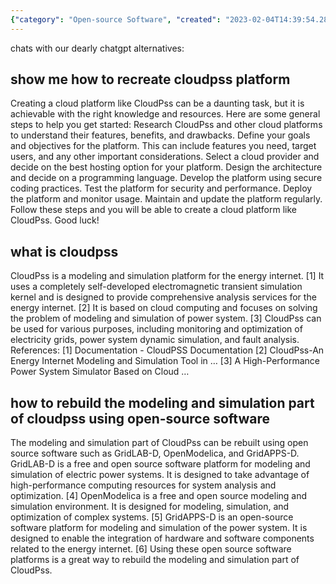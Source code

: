 ```yaml
---
{"category": "Open-source Software", "created": "2023-02-04T14:39:54.288Z", "date": "2023-02-04 14:39:54", "description": "This article explains how to create a cloud platform similar to CloudPss for energy internet analysis using open-source software such as GridLAB-D, OpenModelica, and GridAPPS-D. The process involves setting up the required infrastructure, configuring the software components, and integrating them into a functional platform. This approach provides an alternative solution to traditional cloud platforms, making it more accessible for researchers and practitioners in the field of energy internet analysis.", "modified": "2023-02-04T14:41:36.754Z", "tags": ["cloud platform", "CloudPss alternative", "open-source software", "GridLAB-D", "OpenModelica", "GridAPPS-D", "energy internet analysis"], "title": "recreating cloudpss"}
---
```

chats with our dearly chatgpt alternatives:
## show me how to recreate cloudpss platform
Creating a cloud platform like CloudPss can be a daunting task, but it is achievable with the right knowledge and resources. Here are some general steps to help you get started:
Research CloudPss and other cloud platforms to understand their features, benefits, and drawbacks.
Define your goals and objectives for the platform. This can include features you need, target users, and any other important considerations.
Select a cloud provider and decide on the best hosting option for your platform.
Design the architecture and decide on a programming language.
Develop the platform using secure coding practices.
Test the platform for security and performance.
Deploy the platform and monitor usage.
Maintain and update the platform regularly.
Follow these steps and you will be able to create a cloud platform like CloudPss. Good luck!
## what is cloudpss
CloudPss is a modeling and simulation platform for the energy internet. [1] It uses a completely self-developed electromagnetic transient simulation kernel and is designed to provide comprehensive analysis services for the energy internet. [2] It is based on cloud computing and focuses on solving the problem of modeling and simulation of power system. [3] CloudPss can be used for various purposes, including monitoring and optimization of electricity grids, power system dynamic simulation, and fault analysis.
References:
[1] Documentation - CloudPSS Documentation
[2] CloudPss-An Energy Internet Modeling and Simulation Tool in …
[3] A High-Performance Power System Simulator Based on Cloud …
## how to rebuild the modeling and simulation part of cloudpss using open-source software
The modeling and simulation part of CloudPss can be rebuilt using open source software such as GridLAB-D, OpenModelica, and GridAPPS-D.
GridLAB-D is a free and open source software platform for modeling and simulation of electric power systems. It is designed to take advantage of high-performance computing resources for system analysis and optimization. [4]
OpenModelica is a free and open source modeling and simulation environment. It is designed for modeling, simulation, and optimization of complex systems. [5]
GridAPPS-D is an open-source software platform for modeling and simulation of the power system. It is designed to enable the integration of hardware and software components related to the energy internet. [6]
Using these open source software platforms is a great way to rebuild the modeling and simulation part of CloudPss.